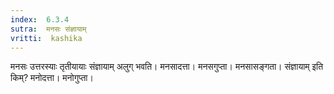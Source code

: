 ```yaml
---
index:  6.3.4
sutra:  मनसः संज्ञायाम्
vritti:  kashika 
---
```


मनसः उत्तरस्याः तृतीयायाः संज्ञायाम् अलुग् भवति। मनसादत्ता। मनसगुप्ता। मनसासङ्गता। संज्ञायाम् इति किम्? मनोदत्ता। मनोगुप्ता।

